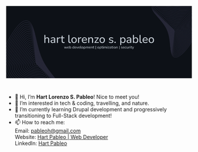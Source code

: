 <img src="gh-cover.png" alt="Cover Image of Hart Pableo's GitHub Profile" style="margin-bottom: 25px;">

- 👋 Hi, I’m **Hart Lorenzo S. Pableo**! Nice to meet you!
- 👀 I’m interested in tech & coding, travelling, and nature.
- 🌱 I’m currently learning Drupal development and progressively transitioning to Full-Stack development!
- 📫 How to reach me: <br>
  Email: <a href="mailto:pableoh@gmail.com">pableoh@gmail.com</a> <br>
  Website: <a href="https://hartpableo.com/" target="_blank">Hart Pableo | Web Developer</a> <br>
  LinkedIn: <a href="https://www.linkedin.com/in/hart-pableo-05ab81207/" target="_blank">Hart Pableo</a>

<!---
hartpableo/hartpableo is a ✨ special ✨ repository because its `README.md` (this file) appears on your GitHub profile.
You can click the Preview link to take a look at your changes.
--->

